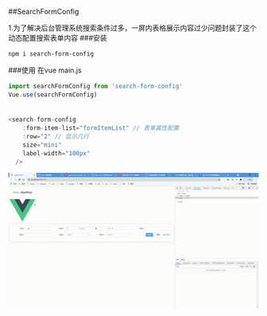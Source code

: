 ##SearchFormConfig

1.为了解决后台管理系统搜索条件过多，一屏内表格展示内容过少问题封装了这个动态配置搜索表单内容
###安装
```html
npm i search-form-config
```
###使用
在vue main.js
```js
import searchFormConfig from 'search-form-config'
Vue.use(searchFormConfig)


<search-form-config
    :form-item-list="formItemList" // 表单属性配置
    :row="2" // 显示几行
    size="mini"
    label-width="100px"
  />
```

![form](./img/form.gif)

